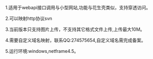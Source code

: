 
1.适用于webapi接口调用与小型网站,功能与花生壳类似，支持穿透访问。

2.可以映射http协议svn

3.当前版本只支持图片上传，不支持其它格式文件上传,上传最大10M。

4.需要自定义域名映射，联系QQ:274575654,自定义域名需完成备案。

5.运行环境:windows,netframe4.5。
